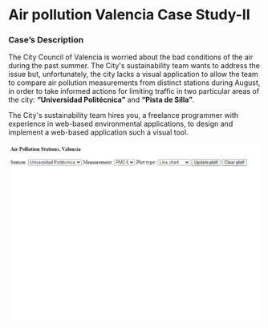 # Air pollution Valencia Case Study-II 

### Case’s Description 
The City Council of Valencia is worried about the bad conditions of the air during the past summer. The City's sustainability team wants to address the issue
but, unfortunately, the city lacks a visual application to allow the team to compare air pollution measurements from distinct stations during August, in order
to take informed actions for limiting traffic in two particular areas of the city: **“Universidad Politécnica”** and **“Pista de Silla”**.

The City's sustainability team hires you, a freelance programmer with experience in web-based environmental applications, to design and implement a web-based 
application such a visual tool.


![Web Application Work Sample](https://github.com/idhamid2/UJI-JS-Programming/blob/main/Case%20Study-II/Case%20Study-II.gif)

